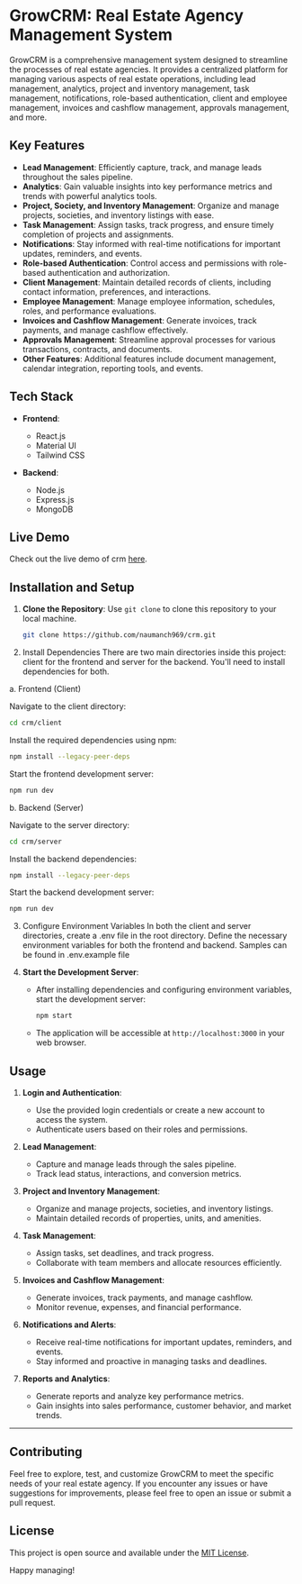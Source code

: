 # GrowCRM: Real Estate Agency Management System

GrowCRM is a comprehensive management system designed to streamline the processes of real estate agencies. It provides a centralized platform for managing various aspects of real estate operations, including lead management, analytics, project and inventory management, task management, notifications, role-based authentication, client and employee management, invoices and cashflow management, approvals management, and more.

## Key Features

- **Lead Management**: Efficiently capture, track, and manage leads throughout the sales pipeline.
- **Analytics**: Gain valuable insights into key performance metrics and trends with powerful analytics tools.
- **Project, Society, and Inventory Management**: Organize and manage projects, societies, and inventory listings with ease.
- **Task Management**: Assign tasks, track progress, and ensure timely completion of projects and assignments.
- **Notifications**: Stay informed with real-time notifications for important updates, reminders, and events.
- **Role-based Authentication**: Control access and permissions with role-based authentication and authorization.
- **Client Management**: Maintain detailed records of clients, including contact information, preferences, and interactions.
- **Employee Management**: Manage employee information, schedules, roles, and performance evaluations.
- **Invoices and Cashflow Management**: Generate invoices, track payments, and manage cashflow effectively.
- **Approvals Management**: Streamline approval processes for various transactions, contracts, and documents.
- **Other Features**: Additional features include document management, calendar integration, reporting tools, and events.

## Tech Stack

- **Frontend**:
  - React.js
  - Material UI
  - Tailwind CSS

- **Backend**:
  - Node.js
  - Express.js
  - MongoDB

## Live Demo

Check out the live demo of crm [here](https://growmarketing.netlify.app/).


## Installation and Setup

1. **Clone the Repository**: Use `git clone` to clone this repository to your local machine.
   ```bash
   git clone https://github.com/naumanch969/crm.git
   ```

2. Install Dependencies
There are two main directories inside this project: client for the frontend and server for the backend. You'll need to install dependencies for both.

a. Frontend (Client)

Navigate to the client directory:
   ```bash
   cd crm/client
   ```
Install the required dependencies using npm:
   ```bash
   npm install --legacy-peer-deps
   ```
Start the frontend development server:
   ```bash
   npm run dev
   ```

b. Backend (Server)

Navigate to the server directory:
   ```bash
   cd crm/server
   ```
Install the backend dependencies:
   ```bash
   npm install --legacy-peer-deps
   ```
Start the backend development server:
   ```bash
   npm run dev
   ```

3. Configure Environment Variables
In both the client and server directories, create a .env file in the root directory.
Define the necessary environment variables for both the frontend and backend. Samples can be found in .env.example file

4. **Start the Development Server**:
   - After installing dependencies and configuring environment variables, start the development server:
     ```bash
     npm start
     ```
   - The application will be accessible at `http://localhost:3000` in your web browser.

## Usage

1. **Login and Authentication**:
   - Use the provided login credentials or create a new account to access the system.
   - Authenticate users based on their roles and permissions.

2. **Lead Management**:
   - Capture and manage leads through the sales pipeline.
   - Track lead status, interactions, and conversion metrics.

3. **Project and Inventory Management**:
   - Organize and manage projects, societies, and inventory listings.
   - Maintain detailed records of properties, units, and amenities.

4. **Task Management**:
   - Assign tasks, set deadlines, and track progress.
   - Collaborate with team members and allocate resources efficiently.

5. **Invoices and Cashflow Management**:
   - Generate invoices, track payments, and manage cashflow.
   - Monitor revenue, expenses, and financial performance.

6. **Notifications and Alerts**:
   - Receive real-time notifications for important updates, reminders, and events.
   - Stay informed and proactive in managing tasks and deadlines.

7. **Reports and Analytics**:
   - Generate reports and analyze key performance metrics.
   - Gain insights into sales performance, customer behavior, and market trends.

---

## Contributing

Feel free to explore, test, and customize GrowCRM to meet the specific needs of your real estate agency. If you encounter any issues or have suggestions for improvements, please feel free to open an issue or submit a pull request.

## License

This project is open source and available under the [MIT License](LICENSE).

Happy managing!


